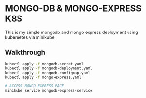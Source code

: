 # MONGO-DB & MONGO-EXPRESS K8S

This is my simple mongodb and mongo express deployment using kubernetes via minikube.

## Walkthrough

```bash
kubectl apply -f mongodb-secret.yaml
kubectl apply -f mongodb-deployment.yaml
kubectl apply -f mongodb-configmap.yaml
kubectl apply -f mongo-express.yaml

# ACCESS MONGO EXPRESS PAGE
minikube service mongodb-express-service
```
